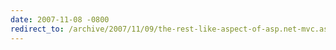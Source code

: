 ```yaml
---
date: 2007-11-08 -0800
redirect_to: /archive/2007/11/09/the-rest-like-aspect-of-asp.net-mvc.aspx/
---
```

